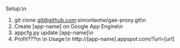 Setup:\n
1. git clone git@github.com:simontaotw/gae-proxy.git\n
2. Create [app-name] on Google App Engine\n
3. appcfg.py update [app-name]\n
4. Profit???\n
\n
Usage:\n
http://[app-name].appspot.com/?url=[url]

